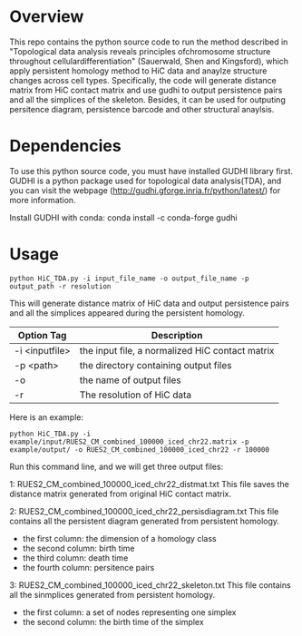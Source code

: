 
# Overview

This repo contains the python source code to run the method described in "Topological data analysis reveals principles ofchromosome structure throughout cellulardifferentiation" (Sauerwald, Shen and Kingsford), which apply persistent homology method to HiC data and anaylze structure changes across cell types. Specifically, the code will generate distance matrix from HiC contact matrix and use gudhi to output persistence pairs and all the simplices of the skeleton. Besides, it can be used for outputing persitence diagram, persistence barcode and other structural anaylsis. 


# Dependencies

To use this python source code, you must have installed GUDHI library first. GUDHI is a python package used for topological data analysis(TDA), and you can visit the webpage (http://gudhi.gforge.inria.fr/python/latest/) for more information. 

Install GUDHI with conda: 
conda install -c conda-forge gudhi


# Usage
```
python HiC_TDA.py -i input_file_name -o output_file_name -p output_path -r resolution
```
This will generate distance matrix of HiC data and output persistence pairs and all the simplices appeared during the persistent homology. 

Option Tag | Description
----------------------- | -----------------------------
-i \<inputfile>| the input file, a normalized HiC contact matrix
-p \<path> | the directory containing output files 
-o | the name of output files
-r | The resolution of HiC data

Here is an example:
```
python HiC_TDA.py -i example/input/RUES2_CM_combined_100000_iced_chr22.matrix -p example/output/ -o RUES2_CM_combined_100000_iced_chr22 -r 100000
```
Run this command line, and we will get three output files:

1: RUES2_CM_combined_100000_iced_chr22_distmat.txt
This file saves the distance matrix generated from original HiC contact matrix. 

2: RUES2_CM_combined_100000_iced_chr22_persisdiagram.txt
This file contains all the persistent diagram generated from persistent homology. 
- the first column: the dimension of a homology class
- the second column: birth time
- the third column: death time
- the fourth column: persitence pairs

3: RUES2_CM_combined_100000_iced_chr22_skeleton.txt
This file contains all the sinmplices generated from persistent homology. 
- the first column: a set of nodes representing one simplex
- the second column: the birth time of the simplex